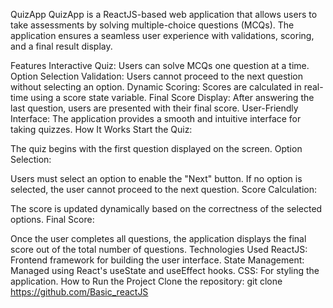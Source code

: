 QuizApp
QuizApp is a ReactJS-based web application that allows users to take assessments by solving multiple-choice questions (MCQs). The application ensures a seamless user experience with validations, scoring, and a final result display.

Features
Interactive Quiz: Users can solve MCQs one question at a time.
Option Selection Validation: Users cannot proceed to the next question without selecting an option.
Dynamic Scoring: Scores are calculated in real-time using a score state variable.
Final Score Display: After answering the last question, users are presented with their final score.
User-Friendly Interface: The application provides a smooth and intuitive interface for taking quizzes.
How It Works
Start the Quiz:

The quiz begins with the first question displayed on the screen.
Option Selection:

Users must select an option to enable the "Next" button.
If no option is selected, the user cannot proceed to the next question.
Score Calculation:

The score is updated dynamically based on the correctness of the selected options.
Final Score:

Once the user completes all questions, the application displays the final score out of the total number of questions.
Technologies Used
ReactJS: Frontend framework for building the user interface.
State Management: Managed using React's useState and useEffect hooks.
CSS: For styling the application.
How to Run the Project
Clone the repository:
git clone https://github.com/Basic_reactJS
